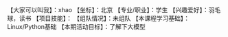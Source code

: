 【大家可以叫我】：xhao
【坐标】：北京
【专业/职业】：学生
【兴趣爱好】：羽毛球，读书
【项目技能】：
【组队情况】：未组队
【本课程学习基础】：Linux/Python基础
【本期活动目标】：了解下大模型